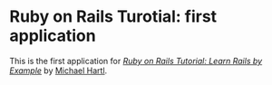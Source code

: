# Ruby on Rails Turotial: first application

This is the first application for 
[*Ruby on Rails Tutorial: Learn Rails by Example*](http://railstutorial.org/) by [Michael Hartl](http://michaelharl.com/).

